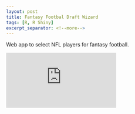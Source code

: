 ```yaml
---
layout: post
title: Fantasy Footbal Draft Wizard
tags: [R, R Shiny]
excerpt_separator: <!--more-->
---
```

Web app to select NFL players for fantasy football.

<!--more-->


<iframe src="https://datasnapshot.shinyapps.io/nflshinyapp/?_ga=2.237466568.973409204.1603945817-931924317.1603945817" frameborder="0", allowfullscreen></iframe>

